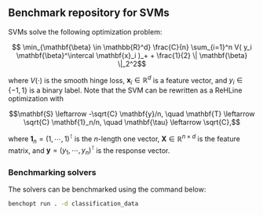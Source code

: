 ## Benchmark repository for SVMs

SVMs solve the following optimization problem:
```math
  \min_{\mathbf{\beta} \in \mathbb{R}^d} \frac{C}{n} \sum_{i=1}^n V( y_i \mathbf{\beta}^\intercal \mathbf{x}_i )_+ + \frac{1}{2} \| \mathbf{\beta} \|_2^2
```
where $V(\cdot)$ is the smooth hinge loss, $\mathbf{x}_i \in \mathbb{R}^d$ is a feature vector, and $y_i \in \{-1, 1\}$ is a binary label. Note that the SVM can be rewritten as a ReHLine optimization with
```math
\mathbf{S} \leftarrow -\sqrt{C} \mathbf{y}/n, \quad
\mathbf{T} \leftarrow \sqrt{C} \mathbf{1}_n/n, \quad
\mathbf{\tau} \leftarrow \sqrt{C},
```
where $\mathbf{1}_n = (1, \cdots, 1)^\intercal$ is the $n$-length one vector, $\mathbf{X} \in \mathbb{R}^{n \times d}$ is the feature matrix, and $\mathbf{y} = (y_1, \cdots, y_n)^\intercal$ is the response vector.
### Benchmarking solvers

The solvers can be benchmarked using the command below:

```bash
benchopt run . -d classification_data
```
